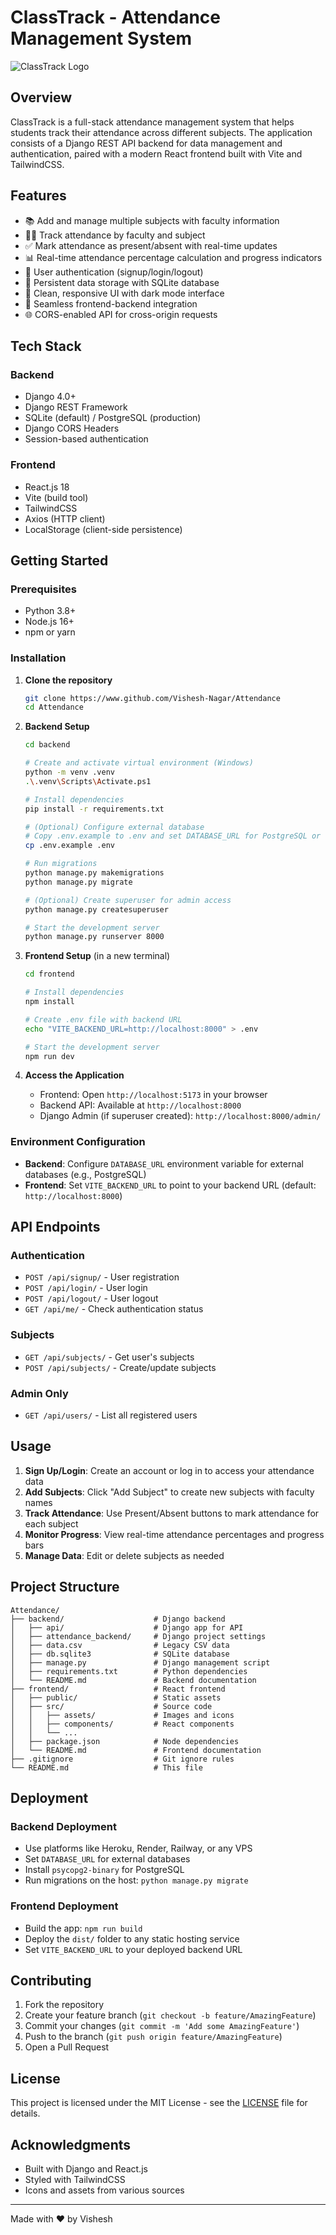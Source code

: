 # ClassTrack - Attendance Management System

![ClassTrack Logo](frontend/src/assets/Logo.png)

## Overview

ClassTrack is a full-stack attendance management system that helps students track their attendance across different subjects. The application consists of a Django REST API backend for data management and authentication, paired with a modern React frontend built with Vite and TailwindCSS.

## Features

- 📚 Add and manage multiple subjects with faculty information
- 👨‍🏫 Track attendance by faculty and subject
- ✅ Mark attendance as present/absent with real-time updates
- 📊 Real-time attendance percentage calculation and progress indicators
- 🔐 User authentication (signup/login/logout)
- 💾 Persistent data storage with SQLite database
- 🎨 Clean, responsive UI with dark mode interface
- 🔄 Seamless frontend-backend integration
- 🌐 CORS-enabled API for cross-origin requests

## Tech Stack

### Backend
- Django 4.0+
- Django REST Framework
- SQLite (default) / PostgreSQL (production)
- Django CORS Headers
- Session-based authentication

### Frontend
- React.js 18
- Vite (build tool)
- TailwindCSS
- Axios (HTTP client)
- LocalStorage (client-side persistence)

## Getting Started

### Prerequisites

- Python 3.8+
- Node.js 16+
- npm or yarn

### Installation

1. **Clone the repository**
   ```bash
   git clone https://www.github.com/Vishesh-Nagar/Attendance
   cd Attendance
   ```

2. **Backend Setup**

   ```bash
   cd backend

   # Create and activate virtual environment (Windows)
   python -m venv .venv
   .\.venv\Scripts\Activate.ps1

   # Install dependencies
   pip install -r requirements.txt

   # (Optional) Configure external database
   # Copy .env.example to .env and set DATABASE_URL for PostgreSQL or other SQL databases
   cp .env.example .env

   # Run migrations
   python manage.py makemigrations
   python manage.py migrate

   # (Optional) Create superuser for admin access
   python manage.py createsuperuser

   # Start the development server
   python manage.py runserver 8000
   ```

3. **Frontend Setup** (in a new terminal)

   ```bash
   cd frontend

   # Install dependencies
   npm install

   # Create .env file with backend URL
   echo "VITE_BACKEND_URL=http://localhost:8000" > .env

   # Start the development server
   npm run dev
   ```

4. **Access the Application**

   - Frontend: Open `http://localhost:5173` in your browser
   - Backend API: Available at `http://localhost:8000`
   - Django Admin (if superuser created): `http://localhost:8000/admin/`

### Environment Configuration

- **Backend**: Configure `DATABASE_URL` environment variable for external databases (e.g., PostgreSQL)
- **Frontend**: Set `VITE_BACKEND_URL` to point to your backend URL (default: `http://localhost:8000`)

## API Endpoints

### Authentication
- `POST /api/signup/` - User registration
- `POST /api/login/` - User login
- `POST /api/logout/` - User logout
- `GET /api/me/` - Check authentication status

### Subjects
- `GET /api/subjects/` - Get user's subjects
- `POST /api/subjects/` - Create/update subjects

### Admin Only
- `GET /api/users/` - List all registered users

## Usage

1. **Sign Up/Login**: Create an account or log in to access your attendance data
2. **Add Subjects**: Click "Add Subject" to create new subjects with faculty names
3. **Track Attendance**: Use Present/Absent buttons to mark attendance for each subject
4. **Monitor Progress**: View real-time attendance percentages and progress bars
5. **Manage Data**: Edit or delete subjects as needed

## Project Structure

```
Attendance/
├── backend/                    # Django backend
│   ├── api/                    # Django app for API
│   ├── attendance_backend/     # Django project settings
│   ├── data.csv                # Legacy CSV data
│   ├── db.sqlite3              # SQLite database
│   ├── manage.py               # Django management script
│   ├── requirements.txt        # Python dependencies
│   └── README.md               # Backend documentation
├── frontend/                   # React frontend
│   ├── public/                 # Static assets
│   ├── src/                    # Source code
│   │   ├── assets/             # Images and icons
│   │   ├── components/         # React components
│   │   └── ...
│   ├── package.json            # Node dependencies
│   └── README.md               # Frontend documentation
├── .gitignore                  # Git ignore rules
└── README.md                   # This file
```

## Deployment

### Backend Deployment
- Use platforms like Heroku, Render, Railway, or any VPS
- Set `DATABASE_URL` for external databases
- Install `psycopg2-binary` for PostgreSQL
- Run migrations on the host: `python manage.py migrate`

### Frontend Deployment
- Build the app: `npm run build`
- Deploy the `dist/` folder to any static hosting service
- Set `VITE_BACKEND_URL` to your deployed backend URL

## Contributing

1. Fork the repository
2. Create your feature branch (`git checkout -b feature/AmazingFeature`)
3. Commit your changes (`git commit -m 'Add some AmazingFeature'`)
4. Push to the branch (`git push origin feature/AmazingFeature`)
5. Open a Pull Request

## License

This project is licensed under the MIT License - see the [LICENSE](LICENSE) file for details.

## Acknowledgments

- Built with Django and React.js
- Styled with TailwindCSS
- Icons and assets from various sources

---

Made with ❤️ by Vishesh
